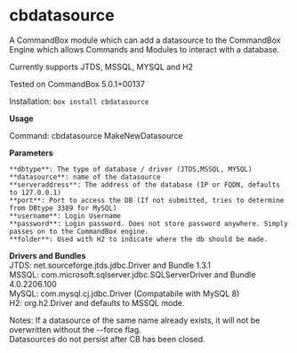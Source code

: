 # cbdatasource
A CommandBox module which can add a datasource to the CommandBox Engine which 
allows Commands and Modules to interact with a database. 

Currently supports JTDS, MSSQL, MYSQL and H2

Tested on CommandBox 5.0.1+00137

Installation: `box install cbdatasource`

**Usage**

Command: cbdatasource MakeNewDatasource

**Parameters**

    **dbtype**: The type of database / driver (JTDS,MSSQL, MYSQL)  
    **datasource**: name of the datasource  
    **serveraddress**: The address of the database (IP or FQDN, defaults to 127.0.0.1)  
    **port**: Port to access the DB (If not submitted, tries to determine from DBtype 3389 for MySQL)  
    **username**: Login Username  
    **password**: Login password. Does not store password anywhere. Simply passes on to the CommandBox engine.   
    **folder**: Used with H2 to indicate where the db should be made.   
       
**Drivers and Bundles**  
JTDS: net.sourceforge.jtds.jdbc.Driver and Bundle 1.3.1  
MSSQL: com.microsoft.sqlserver.jdbc.SQLServerDriver and Bundle 4.0.2206.100  
MySQL: com.mysql.cj.jdbc.Driver (Compatabile with MySQL 8)  
H2: org.h2.Driver and defaults to MSSQL mode.   

Notes: If a datasource of the same name already exists, it will not be overwritten without the --force flag.  
Datasources do not persist after CB has been closed.

